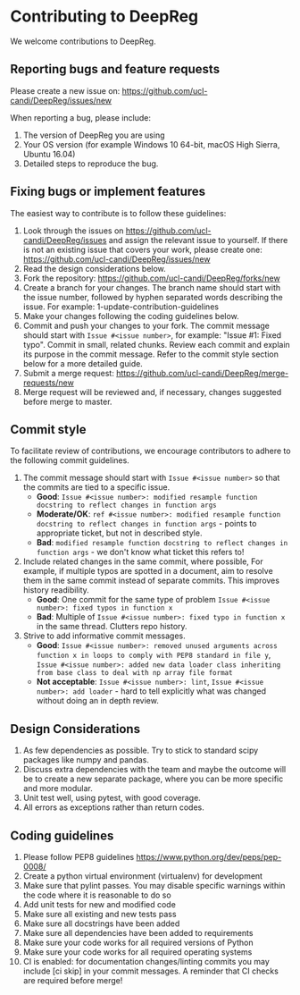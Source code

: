 
# Contributing to DeepReg

We welcome contributions to DeepReg.


## Reporting bugs and feature requests

Please create a new issue on: https://github.com/ucl-candi/DeepReg/issues/new

When reporting a bug, please include:

1. The version of DeepReg you are using
2. Your OS version (for example Windows 10 64-bit, macOS High Sierra, Ubuntu 16.04)
3. Detailed steps to reproduce the bug.


## Fixing bugs or implement features


The easiest way to contribute is to follow these guidelines:

1. Look through the issues on https://github.com/ucl-candi/DeepReg/issues and assign the relevant issue to yourself. If there is not an existing issue that covers your work, please create one: https://github.com/ucl-candi/DeepReg/issues/new
2. Read the design considerations below.
3. Fork the repository: https://github.com/ucl-candi/DeepReg/forks/new
4. Create a branch for your changes. The branch name should start with the issue number, followed by hyphen separated words describing the issue. For example: 1-update-contribution-guidelines
5. Make your changes following the coding guidelines below.
6. Commit and push your changes to your fork. The commit message should start with `Issue #<issue number>`, for example: "Issue #1: Fixed typo". Commit in small, related chunks. Review each commit and explain its purpose in the commit message. Refer to the commit style section below for a more detailed guide.
7. Submit a merge request: https://github.com/ucl-candi/DeepReg/merge-requests/new
8. Merge request will be reviewed and, if necessary, changes suggested before merge to master.

## Commit style

To facilitate review of contributions, we encourage contributors to adhere to the following commit guidelines.

1. The commit message should start with `Issue #<issue number>` so that the commits are tied to a specific issue.
    * **Good**: `Issue #<issue number>: modified resample function docstring to reflect changes in function args`
    * **Moderate/OK**: `ref #<issue number>: modified resample function docstring to reflect changes in function args` - points to appropriate ticket, but not in described style.
    * **Bad**: `modified resample function docstring to reflect changes in function args` - we don't know what ticket this refers to!
2. Include related changes in the same commit, where possible, For example, if multiple typos are spotted in a document, aim to resolve them in the same commit instead of separate commits. This improves history readibility.
    * **Good**: One commit for the same type of problem `Issue #<issue number>: fixed typos in function x`
    * **Bad**: Multiple of `Issue #<issue number>: fixed typo in function x` in the same thread. Clutters repo history.
3. Strive to add informative commit messages.
    * **Good**: `Issue #<issue number>: removed unused arguments across function x in loops to comply with PEP8 standard in file y`, `Issue #<issue number>: added new data loader class inheriting from base class to deal with np array file format`
    * **Not acceptable**: `Issue #<issue number>: lint`, `Issue #<issue number>: add loader` - hard to tell explicitly what was changed without doing an in depth review.

## Design Considerations

1. As few dependencies as possible. Try to stick to standard scipy packages like numpy and pandas.
2. Discuss extra dependencies with the team and maybe the outcome will be to create a new separate package, where you can be more specific and more modular.
3. Unit test well, using pytest, with good coverage.
4. All errors as exceptions rather than return codes.


## Coding guidelines

1. Please follow PEP8 guidelines https://www.python.org/dev/peps/pep-0008/
2. Create a python virtual environment (virtualenv) for development
3. Make sure that pylint passes. You may disable specific warnings within the code where it is reasonable to do so
4. Add unit tests for new and modified code
5. Make sure all existing and new tests pass
6. Make sure all docstrings have been added
7. Make sure all dependencies have been added to requirements
8. Make sure your code works for all required versions of Python
9. Make sure your code works for all required operating systems
10. CI is enabled: for documentation changes/linting commits you may include [ci skip] in your commit messages. A reminder that CI checks are required before merge!
